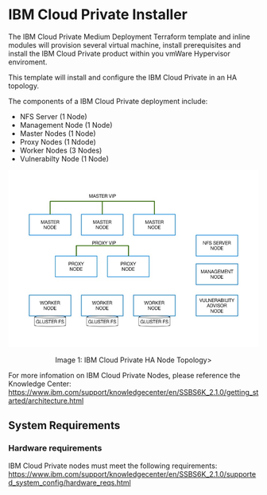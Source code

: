 
<!---
Copyright IBM Corp. 2018, 2018
--->

# IBM Cloud Private Installer

The IBM Cloud Private Medium Deployment Terraform template and inline modules will provision several virtual machine, install prerequisites and install the IBM Cloud Private product within you vmWare Hypervisor enviroment.

This template will install and configure the IBM Cloud Private in an HA topology.

The components of a IBM Cloud Private deployment include:

- NFS Server (1 Node)
- Management Node (1 Node)
- Master Nodes (1 Node)
- Proxy Nodes (1 Ndode)
- Worker Nodes (3 Nodes)
- Vulnerabilty Node (1 Node)


![IBM Cloud Private HA Topology](./ICP-Architecture.jpg)
<p align="center">Image 1: IBM Cloud Private HA Node Topology></p>


For more infomation on IBM Cloud Private Nodes, please reference the Knowledge Center: <https://www.ibm.com/support/knowledgecenter/en/SSBS6K_2.1.0/getting_started/architecture.html>

## System Requirements

### Hardware requirements

IBM Cloud Private nodes must meet the following requirements:
<https://www.ibm.com/support/knowledgecenter/en/SSBS6K_2.1.0/supported_system_config/hardware_reqs.html>
